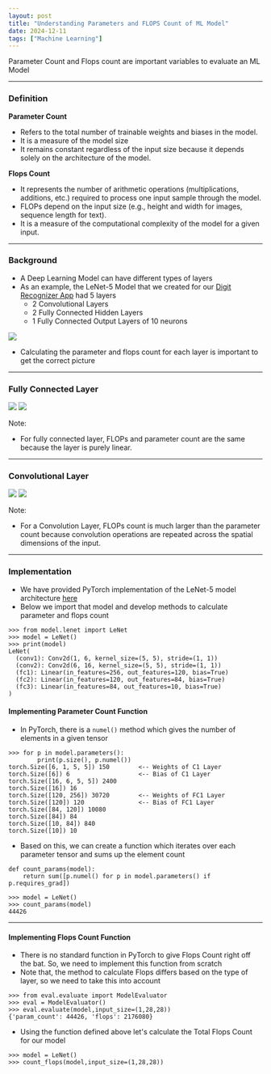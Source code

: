 ```yaml
---
layout: post
title: "Understanding Parameters and FLOPS Count of ML Model"
date: 2024-12-11
tags: ["Machine Learning"]
---
```


Parameter Count and Flops count are important variables to evaluate an ML Model

---

### Definition

**Parameter Count**
- Refers to the total number of trainable weights and biases in the model.
- It is a measure of the model size
- It remains constant regardless of the input size because it depends solely on the architecture of the model.

**Flops Count**
- It represents the number of arithmetic operations (multiplications, additions, etc.) required to process one input sample through the model.
- FLOPs depend on the input size (e.g., height and width for images, sequence length for text).
- It is a measure of the computational complexity of the model for a given input.

---

### Background

- A Deep Learning Model can have different types of layers 
- As an example, the LeNet-5 Model that we created for our [Digit Recognizer App](https://gouherdanish.github.io/2024/12/09/digit-recognition.html) had 5 layers
    - 2 Convolutional Layers
    - 2 Fully Connected Hidden Layers
    - 1 Fully Connected Output Layers of 10 neurons

<img src="{{site.url}}/images/mnist/lenet.png">

- Calculating the parameter and flops count for each layer is important to get the correct picture

---

### Fully Connected Layer

<img src="{{site.url}}/images/mnist/fc_params.png">


<img src="{{site.url}}/images/mnist/fc_flops.png">

Note:
- For fully connected layer, FLOPs and parameter count are the same because the layer is purely linear.

---

### Convolutional Layer

<img src="{{site.url}}/images/mnist/conv_params.png">


<img src="{{site.url}}/images/mnist/conv_flops.png">

Note:
- For a Convolution Layer, FLOPs count is much larger than the parameter count because convolution operations are repeated across the spatial dimensions of the input.

---

### Implementation

- We have provided PyTorch implementation of the LeNet-5 model architecture [here](https://github.com/gouherdanish/mnist_classification/blob/main/model/lenet.py)
- Below we import that model and develop methods to calculate parameter and flops count

```
>>> from model.lenet import LeNet
>>> model = LeNet()
>>> print(model)
LeNet(
  (conv1): Conv2d(1, 6, kernel_size=(5, 5), stride=(1, 1))
  (conv2): Conv2d(6, 16, kernel_size=(5, 5), stride=(1, 1))
  (fc1): Linear(in_features=256, out_features=120, bias=True)
  (fc2): Linear(in_features=120, out_features=84, bias=True)
  (fc3): Linear(in_features=84, out_features=10, bias=True)
)
```

#### Implementing Parameter Count Function
- In PyTorch, there is a `numel()` method which gives the number of elements in a given tensor

```
>>> for p in model.parameters():
        print(p.size(), p.numel())
torch.Size([6, 1, 5, 5]) 150        <-- Weights of C1 Layer
torch.Size([6]) 6                   <-- Bias of C1 Layer
torch.Size([16, 6, 5, 5]) 2400
torch.Size([16]) 16
torch.Size([120, 256]) 30720        <-- Weights of FC1 Layer
torch.Size([120]) 120               <-- Bias of FC1 Layer
torch.Size([84, 120]) 10080
torch.Size([84]) 84
torch.Size([10, 84]) 840
torch.Size([10]) 10
```

- Based on this, we can create a function which iterates over each parameter tensor and sums up the element count

```
def count_params(model):
    return sum([p.numel() for p in model.parameters() if p.requires_grad])

>>> model = LeNet()
>>> count_params(model)
44426
```

---

#### Implementing Flops Count Function

- There is no standard function in PyTorch to give Flops Count right off the bat. So, we need to implement this function from scratch
- Note that, the method to calculate Flops differs based on the type of layer, so we need to take this into account

```
>>> from eval.evaluate import ModelEvaluator
>>> eval = ModelEvaluator()
>>> eval.evaluate(model,input_size=(1,28,28))
{'param_count': 44426, 'flops': 2176080}
```

- Using the function defined above let's calculate the Total Flops Count for our model

```
>>> model = LeNet()
>>> count_flops(model,input_size=(1,28,28))

```
